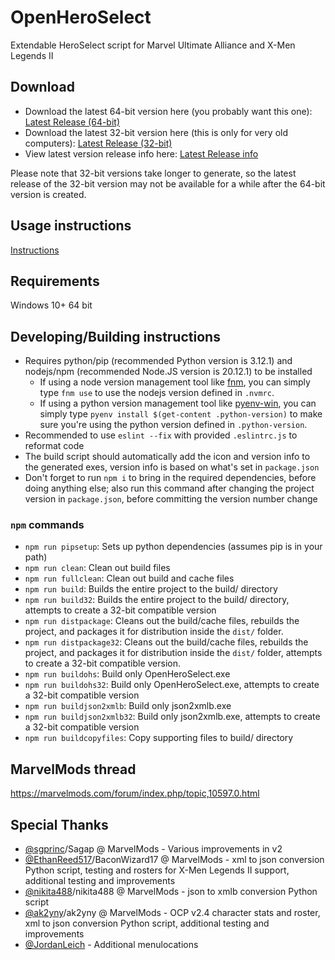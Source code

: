# OpenHeroSelect
Extendable HeroSelect script for Marvel Ultimate Alliance and X-Men Legends II

## Download
* Download the latest 64-bit version here (you probably want this one): [Latest Release (64-bit)](https://github.com/TheRealPSV/OpenHeroSelect/releases/latest/download/OpenHeroSelect.7z)
* Download the latest 32-bit version here (this is only for very old computers): [Latest Release (32-bit)](https://github.com/TheRealPSV/OpenHeroSelect/releases/latest/download/OpenHeroSelect-32.7z)
* View latest version release info here: [Latest Release info](https://github.com/TheRealPSV/OpenHeroSelect/releases/latest)

Please note that 32-bit versions take longer to generate, so the latest release of the 32-bit version may not be available for a while after the 64-bit version is created.

## Usage instructions
[Instructions](help_files/)

## Requirements
Windows 10+ 64 bit

## Developing/Building instructions
* Requires python/pip (recommended Python version is 3.12.1) and nodejs/npm (recommended Node.JS version is 20.12.1) to be installed
  * If using a node version management tool like [fnm](https://github.com/Schniz/fnm), you can simply type `fnm use` to use the nodejs version defined in `.nvmrc`.
  * If using a python version management tool like [pyenv-win](https://github.com/pyenv-win/pyenv-win), you can simply type `pyenv install $(get-content .python-version)` to make sure you're using the python version defined in `.python-version`.
* Recommended to use `eslint --fix` with provided `.eslintrc.js` to reformat code
* The build script should automatically add the icon and version info to the generated exes, version info is based on what's set in `package.json`
* Don't forget to run `npm i` to bring in the required dependencies, before doing anything else; also run this command after changing the project version in `package.json`, before committing the version number change

### `npm` commands
* `npm run pipsetup`: Sets up python dependencies (assumes pip is in your path)
* `npm run clean`: Clean out build files
* `npm run fullclean`: Clean out build and cache files
* `npm run build`: Builds the entire project to the build/ directory
* `npm run build32`: Builds the entire project to the build/ directory, attempts to create a 32-bit compatible version
* `npm run distpackage`: Cleans out the build/cache files, rebuilds the project, and packages it for distribution inside the `dist/` folder.
* `npm run distpackage32`: Cleans out the build/cache files, rebuilds the project, and packages it for distribution inside the `dist/` folder, attempts to create a 32-bit compatible version.
* `npm run buildohs`: Build only OpenHeroSelect.exe
* `npm run buildohs32`: Build only OpenHeroSelect.exe, attempts to create a 32-bit compatible version
* `npm run buildjson2xmlb`: Build only json2xmlb.exe
* `npm run buildjson2xmlb32`: Build only json2xmlb.exe, attempts to create a 32-bit compatible version
* `npm run buildcopyfiles`: Copy supporting files to build/ directory


## MarvelMods thread
https://marvelmods.com/forum/index.php/topic,10597.0.html

## Special Thanks
* [@sgprinc](https://github.com/sgprinc)/Sagap @ MarvelMods - Various improvements in v2
* [@EthanReed517](https://github.com/EthanReed517)/BaconWizard17 @ MarvelMods - xml to json conversion Python script, testing and rosters for X-Men Legends II support, additional testing and improvements
* [@nikita488](https://github.com/nikita488)/nikita488 @ MarvelMods - json to xmlb conversion Python script
* [@ak2yny](https://github.com/ak2yny)/ak2yny @ MarvelMods - OCP v2.4 character stats and roster, xml to json conversion Python script, additional testing and improvements
* [@JordanLeich](https://github.com/JordanLeich) - Additional menulocations
